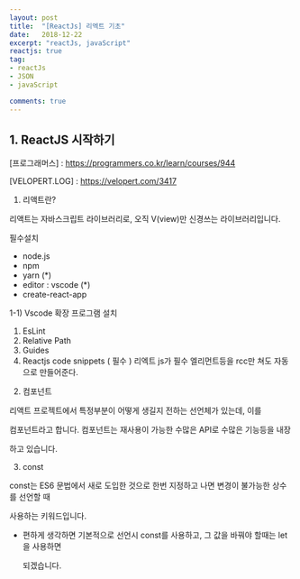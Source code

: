 ```yaml
---
layout: post
title:  "[ReactJs] 리엑트 기초"
date:   2018-12-22
excerpt: "reactJs, javaScript"
reactjs: true
tag:
- reactJs
- JSON
- javaScript

comments: true
---
```


## 1. ReactJS 시작하기

[프로그래머스] : https://programmers.co.kr/learn/courses/944

[VELOPERT.LOG] : https://velopert.com/3417

1) 리액트란?

리액트는 자바스크립트 라이브러리로, 오직 V(view)만 신경쓰는 라이브러리입니다.

필수설치

* node.js 
* npm
* yarn (*)
* editor : vscode (*)
* create-react-app

1-1) Vscode 확장 프로그램 설치

1. EsLint
2. Relative Path
3. Guides
4. Reactjs code snippets ( 필수 ) 리엑트 js가 필수 엘리먼트등을 rcc만 쳐도 자동으로 만들어준다.

2) 컴포넌트

리액트 프로젝트에서 특정부분이 어떻게 생길지 전하는 선언체가 있는데, 이를

컴포넌트라고 합니다. 컴포넌트는 재사용이 가능한 수많은 API로 수많은 기능등을 내장

하고 있습니다.

3) const

const는 ES6 문법에서 새로 도입한 것으로 한번 지정하고 나면 변경이 불가능한 상수를 선언할 때

사용하는 키워드입니다.

* 편하게 생각하면 기본적으로 선언시 const를 사용하고, 그 값을 바꿔야 할때는 let을 사용하면

  되겠습니다.

